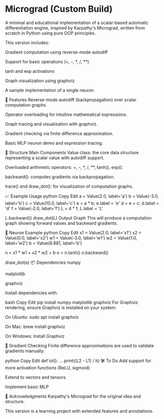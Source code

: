# Micrograd (Custom Build)
A minimal and educational implementation of a scalar-based automatic differentiation engine, inspired by Karpathy's Micrograd, written from scratch in Python using pure OOP principles.

This version includes:

Gradient computation using reverse-mode autodiff

Support for basic operations (+, -, *, /, **)

tanh and exp activations

Graph visualization using graphviz

A sample implementation of a single neuron

🔧 Features
Reverse-mode autodiff (backpropagation) over scalar computation graphs.

Operator overloading for intuitive mathematical expressions.

Graph tracing and visualization with graphviz.

Gradient checking via finite difference approximation.

Basic MLP neuron demo and expression tracing.

📁 Structure
Main Components
Value class: the core data structure representing a scalar value with autodiff support.

Overloaded arithmetic operators: +, -, *, /, **, tanh(), exp().

backward(): computes gradients via backpropagation.

trace() and draw_dot(): for visualization of computation graphs.

📈 Example Usage
python
Copy
Edit
a = Value(2.0, label='a')
b = Value(-3.0, label='b')
c = Value(10.0, label='c')
e = a * b; e.label = 'e'
d = e + c; d.label = 'd'
f = Value(-2.0, label='f')
L = d * f; L.label = 'L'

L.backward()
draw_dot(L)
Output Graph
This will produce a computation graph showing forward values and backward gradients.

🧠 Neuron Example
python
Copy
Edit
x1 = Value(2.0, label='x1')
x2 = Value(0.0, label='x2')
w1 = Value(-3.0, label='w1')
w2 = Value(1.0, label='w2')
b = Value(6.881, label='b')

n = x1 * w1 + x2 * w2 + b
o = n.tanh()
o.backward()

draw_dot(o)
📦 Dependencies
numpy

matplotlib

graphviz

Install dependencies with:

bash
Copy
Edit
pip install numpy matplotlib graphviz
For Graphviz rendering, ensure Graphviz is installed on your system:

On Ubuntu: sudo apt install graphviz

On Mac: brew install graphviz

On Windows: Install Graphviz

🧪 Gradient Checking
Finite difference approximations are used to validate gradients manually:

python
Copy
Edit
def lol():
    ...
    print((L2 - L1) / h)
🛠️ To Do
Add support for more activation functions (ReLU, sigmoid)

Extend to vectors and tensors

Implement basic MLP

🤝 Acknowledgments
Karpathy's Micrograd for the original idea and structure.

This version is a learning project with extended features and annotations.

